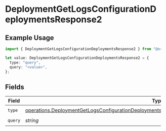 # DeploymentGetLogsConfigurationDeploymentsResponse2

## Example Usage

```typescript
import { DeploymentGetLogsConfigurationDeploymentsResponse2 } from "@orq-ai/node/models/operations";

let value: DeploymentGetLogsConfigurationDeploymentsResponse2 = {
  type: "query",
  query: "<value>",
};
```

## Fields

| Field                                                                                                                                                                                                                    | Type                                                                                                                                                                                                                     | Required                                                                                                                                                                                                                 | Description                                                                                                                                                                                                              |
| ------------------------------------------------------------------------------------------------------------------------------------------------------------------------------------------------------------------------ | ------------------------------------------------------------------------------------------------------------------------------------------------------------------------------------------------------------------------ | ------------------------------------------------------------------------------------------------------------------------------------------------------------------------------------------------------------------------ | ------------------------------------------------------------------------------------------------------------------------------------------------------------------------------------------------------------------------ |
| `type`                                                                                                                                                                                                                   | [operations.DeploymentGetLogsConfigurationDeploymentsResponse200ApplicationJSONResponseBodyDataType](../../models/operations/deploymentgetlogsconfigurationdeploymentsresponse200applicationjsonresponsebodydatatype.md) | :heavy_check_mark:                                                                                                                                                                                                       | N/A                                                                                                                                                                                                                      |
| `query`                                                                                                                                                                                                                  | *string*                                                                                                                                                                                                                 | :heavy_check_mark:                                                                                                                                                                                                       | N/A                                                                                                                                                                                                                      |